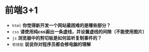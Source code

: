 # 前端3+1
- `html` **你觉得新开发一个网站最困难的是哪些部分？**
- `css` **请使用纯css画出一条虚线，并设置虚线的间隙（不能使用图片）**
- `js` **浏览器中的剪切板是如何监听复制事件的？**
- `软技能` **说说你对程序员都会修电脑的理解**

